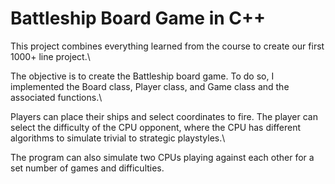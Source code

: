 # Battleship Board Game in C++ 
This project combines everything learned from the course to create our first 1000+ line project.\ 

The objective is to create the Battleship board game. To do so, I implemented the Board class, Player class, and Game class and the associated functions.\

Players can place their ships and select coordinates to fire. The player can select the difficulty of the CPU opponent, where the CPU has different algorithms to simulate trivial to strategic playstyles.\

The program can also simulate two CPUs playing against each other for a set number of games and difficulties.  
